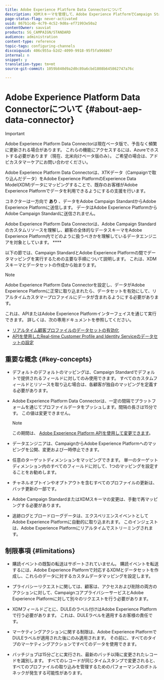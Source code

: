 ```yaml
---
title: Adobe Experience Platform Data Connectorについて
description: XDMスキーマを管理して、Adobe Experience PlatformでCampaign Standardデータを利用できるようにします。
page-status-flag: never-activated
uuid: 867b1c4b-4c79-4c52-9d0a-ef71993e50a2
contentOwner: sauviat
products: SG_CAMPAIGN/STANDARD
audience: administration
content-type: reference
topic-tags: configuring-channels
discoiquuid: 406c955a-b2d2-4099-9918-95f5fa966067
internal: n
snippet: y
translation-type: tm+mt
source-git-commit: 1059b840d9a2d0c89a6cbd1808b645862747a76c

---
```



# Adobe Experience Platform Data Connectorについて {#about-aep-data-connector}

>[!IMPORTANT]
>
>Adobe Experience Platform Data Connectorは現在ベータ版で、予告なく頻繁に更新される場合があります。 これらの機能にアクセスするには、Azureでホストする必要があります（現在、北米向けベータ版のみ）。 ご希望の場合は、アドビカスタマーケアにお問い合わせください。

Adobe Experience Platform Data Connectorは、XTKデータ（Campaignで取り込んだデータ）をAdobe Experience PlatformのExperience Data Model(XDM)データにマッピングすることで、既存のお客様がAdobe Experience Platformでデータを利用できるようにするの支援を行います。

コネクターは一方向で **あり** 、データをAdobe Campaign StandardからAdobe Experience Platformに送信します。 データはAdobe Experience PlatformからAdobe Campaign Standardに送信されません。

Adobe Experience Platform Data Connectorは、Adobe Campaign Standardのカスタムリソースを理解し、顧客の全体的なデータスキーマをAdobe Experience Platform内でどのように扱うべきかを理解しているデータエンジニアを対象としています。 ****

以下の節では、Campaign StandardとAdobe Experience Platformの間でデータマッピングを実行するための主要な手順について説明します。 これは、XDMスキーマとデータセットの作成から始まります。

>[!NOTE]
>Adobe Experience Platform Data Connectorを設定し、データがAdobe Experience Platformに正常に取り込まれたら、データセットを有効にして、リアルタイムカスタマープロファイルにデータが含まれるようにする必要があります。
>
>これは、APIまたはAdobe Experience Platformインターフェイスを通じて実行できます。 詳しくは、次の専用ドキュメントを参照してください。
>
>* [リアルタイム顧客プロファイルのデータセットの有効化](https://www.adobe.io/apis/experienceplatform/home/tutorials/alltutorials.html#!api-specification/markdown/narrative/tutorials/data_ingestion_tutorial/data_ingestion_tutorial.md)
>* [APIを使用したReal-time Customer Profile and Identity Serviceのデータセットの設定](https://www.adobe.io/apis/experienceplatform/home/tutorials/alltutorials.html#!api-specification/markdown/narrative/tutorials/unified_profile_dataset_tutorial/unified_profile_dataset_api_tutorial.md)


## 重要な概念 {#key-concepts}

* デフォルトのデフォルトのマッピングは、Campaign Standardでデフォルトで提供されるフィールドに対してのみ使用できます。 すべてのカスタムフィールドとリソースを取り込む場合は、各顧客が独自のマッピングを定義する必要があります。

* Adobe Experience Platform Data Connectorは、一定の間隔でプラットフォームを通じてプロファイルデータをプッシュしま&#x200B;す。間隔の長さは15分です。 この値は変更できません。

   >[!NOTE]
   >
   >この期間は、 [Adobe Experience Platform APIを使用して変更できます](https://www.adobe.io/apis/experienceplatform/home/tutorials/alltutorials.html#!api-specification/markdown/narrative/tutorials/authenticate_to_acp_tutorial/authenticate_to_acp_tutorial.md)。

* データエンジニアは、CampaignからAdobe Experience Platformへのマッピングを公開、変更および一時停止できます。

* 任意のターゲットディメンションをマッピングできます。 単一のターゲットディメンション内のすべてのフィールドに対して、1つのマッピングを設定することをお勧めします。

* チャネルオプトインやオプトアウトを含むすべてのプロファイルの更新は、バッチ更新の一部です。

* Adobe Campaign StandardまたはXDMスキーマの変更は、手動で再マッピングする必要がありま&#x200B;す。

* 追跡ログとブロードローグデータは、エクスペリエンスイベントとしてAdobe Experience Platformに自動的に取り込まれます。 このインジェストは、Adobe Experience Platformにリアルタイムでストリーミングされます。

## 制限事項 {#limitations}

* 購読イベントの既製の転送はサポートされていません。 購読イベントを転送するには、Adobe Experience Platformで対応するXDMとデータセットを作成し、これらのデータに対するカスタムデータマッピングを設定します。

* プライバシーリクエストに関しては、顧客は、アクセスおよび削除の両方のアクションに対して、CampaignコアプライバシーサービスとAdobe Experience Platformに対して別々のリクエストを行う必要があります。

* XDMフィールドごとに、DULEのラベル付けはAdobe Experience Platformで行う必要があります。 これは、DULEラベルを適用するお客様の責任です。

* マーケティングアクションに関する制限は、Adobe Experience PlatformでDULEラベルが適用された後にのみ適用されます。 その前に、すべてのタイプのマーケティングアクションですべてのデータを使用できます。

* バッチジョブは15分ごとに実行され、最新のバッチ以降に変更されたレコードを識別します。 すべてのレコードが同じタイムスタンプで変更されると、すべてのプロファイルの取り込みを管理するためのパフォーマンスのボトルネックが発生する可能性があります。
